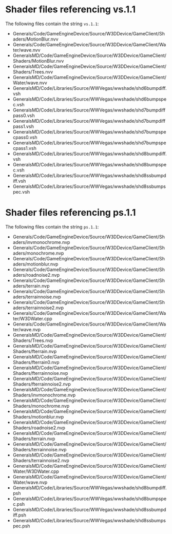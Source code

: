 # Shader files referencing vs.1.1

The following files contain the string `vs.1.1`:

- Generals/Code/GameEngineDevice/Source/W3DDevice/GameClient/Shaders/MotionBlur.nvv
- Generals/Code/GameEngineDevice/Source/W3DDevice/GameClient/Water/wave.nvv
- GeneralsMD/Code/GameEngineDevice/Source/W3DDevice/GameClient/Shaders/MotionBlur.nvv
- GeneralsMD/Code/GameEngineDevice/Source/W3DDevice/GameClient/Shaders/Trees.nvv
- GeneralsMD/Code/GameEngineDevice/Source/W3DDevice/GameClient/Water/wave.nvv
- GeneralsMD/Code/Libraries/Source/WWVegas/wwshade/shd6bumpdiff.vsh
- GeneralsMD/Code/Libraries/Source/WWVegas/wwshade/shd6bumpspec.vsh
- GeneralsMD/Code/Libraries/Source/WWVegas/wwshade/shd7bumpdiffpass0.vsh
- GeneralsMD/Code/Libraries/Source/WWVegas/wwshade/shd7bumpdiffpass1.vsh
- GeneralsMD/Code/Libraries/Source/WWVegas/wwshade/shd7bumpspecpass0.vsh
- GeneralsMD/Code/Libraries/Source/WWVegas/wwshade/shd7bumpspecpass1.vsh
- GeneralsMD/Code/Libraries/Source/WWVegas/wwshade/shd8bumpdiff.vsh
- GeneralsMD/Code/Libraries/Source/WWVegas/wwshade/shd8bumpspec.vsh
- GeneralsMD/Code/Libraries/Source/WWVegas/wwshade/shd8ssbumpdiff.vsh
- GeneralsMD/Code/Libraries/Source/WWVegas/wwshade/shd8ssbumpspec.vsh

# Shader files referencing ps.1.1

The following files contain the string `ps.1.1`:

- Generals/Code/GameEngineDevice/Source/W3DDevice/GameClient/Shaders/invmonochrome.nvp
- Generals/Code/GameEngineDevice/Source/W3DDevice/GameClient/Shaders/monochrome.nvp
- Generals/Code/GameEngineDevice/Source/W3DDevice/GameClient/Shaders/motionblur.nvp
- Generals/Code/GameEngineDevice/Source/W3DDevice/GameClient/Shaders/roadnoise2.nvp
- Generals/Code/GameEngineDevice/Source/W3DDevice/GameClient/Shaders/terrain.nvp
- Generals/Code/GameEngineDevice/Source/W3DDevice/GameClient/Shaders/terrainnoise.nvp
- Generals/Code/GameEngineDevice/Source/W3DDevice/GameClient/Shaders/terrainnoise2.nvp
- Generals/Code/GameEngineDevice/Source/W3DDevice/GameClient/Water/W3DWater.cpp
- Generals/Code/GameEngineDevice/Source/W3DDevice/GameClient/Water/wave.nvp
- GeneralsMD/Code/GameEngineDevice/Source/W3DDevice/GameClient/Shaders/Trees.nvp
- GeneralsMD/Code/GameEngineDevice/Source/W3DDevice/GameClient/Shaders/fterrain.nvp
- GeneralsMD/Code/GameEngineDevice/Source/W3DDevice/GameClient/Shaders/fterrain0.nvp
- GeneralsMD/Code/GameEngineDevice/Source/W3DDevice/GameClient/Shaders/fterrainnoise.nvp
- GeneralsMD/Code/GameEngineDevice/Source/W3DDevice/GameClient/Shaders/fterrainnoise2.nvp
- GeneralsMD/Code/GameEngineDevice/Source/W3DDevice/GameClient/Shaders/invmonochrome.nvp
- GeneralsMD/Code/GameEngineDevice/Source/W3DDevice/GameClient/Shaders/monochrome.nvp
- GeneralsMD/Code/GameEngineDevice/Source/W3DDevice/GameClient/Shaders/motionblur.nvp
- GeneralsMD/Code/GameEngineDevice/Source/W3DDevice/GameClient/Shaders/roadnoise2.nvp
- GeneralsMD/Code/GameEngineDevice/Source/W3DDevice/GameClient/Shaders/terrain.nvp
- GeneralsMD/Code/GameEngineDevice/Source/W3DDevice/GameClient/Shaders/terrainnoise.nvp
- GeneralsMD/Code/GameEngineDevice/Source/W3DDevice/GameClient/Shaders/terrainnoise2.nvp
- GeneralsMD/Code/GameEngineDevice/Source/W3DDevice/GameClient/Water/W3DWater.cpp
- GeneralsMD/Code/GameEngineDevice/Source/W3DDevice/GameClient/Water/wave.nvp
- GeneralsMD/Code/Libraries/Source/WWVegas/wwshade/shd8bumpdiff.psh
- GeneralsMD/Code/Libraries/Source/WWVegas/wwshade/shd8bumpspec.psh
- GeneralsMD/Code/Libraries/Source/WWVegas/wwshade/shd8ssbumpdiff.psh
- GeneralsMD/Code/Libraries/Source/WWVegas/wwshade/shd8ssbumpspec.psh
